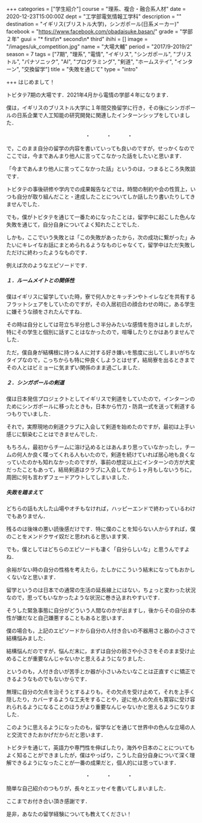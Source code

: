 +++
categories = ["学生紹介"]
course = "理系、複合・融合系人材"
date = 2020-12-23T15:00:00Z
dept = "工学部電気情報工学科"
description = ""
destination = "イギリス(ブリストル大学)，シンガポール(日系メーカー)"
facebook = "https://www.facebook.com/obadaisuke.basan/"
grade = "学部２年"
guui = "* first\n* second\n* third"
ihihi = []
image = "/images/uk_competition.jpg"
name = "大場大輔"
period = "2017/9-2019/2"
season = 7
tags = ["7期", "理系", "電情", "イギリス", "シンガポール", "ブリストル", "パナソニック", "AI", "プログラミング", "剣道", "ホームステイ", "インターン", "交換留学"]
title = "失敗を通じて"
type = "intro"

+++
はじめまして！

トビタテ7期の大場です．2021年4月から電情の学部４年になります．

僕は，イギリスのブリストル大学に１年間交換留学に行き，その後にシンガポールの日系企業で人工知能の研究開発に関連したインターンシップをしていました．

　　　　　　　　　　　　　　　・　　　・　　　・

で，このまま自分の留学の内容を書いていっても良いのですが，せっかくなのでここでは，今まであんまり他人に言ってこなかった話をしたいと思います．

「今まであんまり他人に言ってこなかった話」というのは，つまるところ失敗談です．

トビタテの事後研修や学内での成果報告などでは，時間の制約や会の性質上，いつも自分が取り組んだこと・達成したことについてしか話したり書いたりしてきませんでした．

でも，僕がトビタテを通じて一番ためになったことは，留学中に起こした色んな失敗を通じて，自分自身についてよく知れたことでした．

しかも，ここでいう失敗とは「この失敗があったから，次の成功に繋がった」みたいにキレイなお話にまとめられるようなものじゃなくて，留学中はただ失敗しただけに終わったようなものです．

例えば次のようなエピソードです．

##### １．ルームメイトとの関係性

僕はイギリスに留学していた時，寮で何人かとキッチンやトイレなどを共有するフラットシェアをしていたのですが，その入居初日の顔合わせの時に，ある学生に嫌そうな顔をされたんですね．

その時は自分としては苛立ち半分悲しさ半分みたいな感情を抱きはしましたが，特にその学生と個別に話すことはなかったので，喧嘩したりとかはありませんでした．

ただ，僕自身が結構根に持つ＆人に対する好き嫌いを態度に出してしまいがちなタイプなので，こっちからも特に仲良くしようとはせず，結局寮を出るときまでその人とはビミョーに気まずい関係のまま過ごしました．

##### ２．シンガポールの剣道

僕は日本発信プロジェクトとしてイギリスで剣道をしていたので，インターンのためにシンガポールに移ったときも，日本から竹刀・防具一式を送って剣道するつもりでいました．

それで，実際現地の剣道クラブに入会して剣道を始めたのですが，最初は上手い感じに馴染むことはできませんでした．

もちろん，最初からチームに溶け込めるとはあんまり思っていなかったし，チームの何人か良く喋ってくれる人もいたので，剣道を続けていれば居心地も良くなっていたのかも知れなかったのですが，事前の想定以上にインターンの方が大変だったこともあって，結局剣道はクラブに入会してから１ヶ月もしないうちに，周囲に何も言わずフェードアウトしてしまいました．

##### 失敗を踏まえて

どちらの話も大した山場やオチもなければ，ハッピーエンドで終わっているわけでもありません．

残るのは後味の悪い読後感だけです．特に僕のことを知らない人からすれば，僕のことをメンドクサイ奴だと思われると思います笑．

でも，僕としてはどちらのエピソードも凄く「自分らしいな」と思うんですよね．

余裕がない時の自分の性格を考えたら，たしかにこういう結末になってもおかしくないなと思います．

留学というのは日本での通常の生活の延長線上にはない，ちょっと変わった状況なので，思ってもいなかったような状況に巻き込まれやすいです．

そうした緊急事態に自分がどういう人間なのかが出ますし，後からその自分の本性が嫌だなと自己嫌悪することもあると思います．

僕の場合も，上記のエピソードから自分の人付き合いの不器用さと器の小ささで結構悩みました．

結構悩んだのですが，悩んだ末に，まずは自分の弱さや小ささをそのまま受け止めることが重要なんじゃないかと思えるようになりました．

というのも，人付き合いが苦手とか器が小さいみたいなことは正直すぐに矯正できるようなものでもないからです．

無理に自分の欠点を治そうとするよりも，その欠点を受け止めて，それを上手く隠したり，カバーするような工夫をすることや，逆に他人の欠点も寛容に受け容れられるようになることのほうがより重要なんじゃないかと思えるようになりました．

このように思えるようになったのも，留学などを通じて世界中の色んな立場の人と交流できたおかげだからだと思います．

トビタテを通じて，英語力や専門性を伸ばしたり，海外や日本のことについてもよく知ることができましたが，僕はやっぱり，こうした自分自身について深く理解できるようになったことが一番の成果だと，個人的には思っています．

　　　　　　　　　　　　　　　・　　　・　　　・

簡単な自己紹介のつもりが，長々とエッセイを書いてしまいました．

ここまでお付き合い頂き感謝です．

是非，あなたの留学経験についても教えてください！